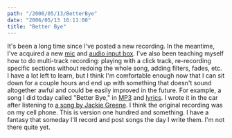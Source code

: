```yaml
---
path: "/2006/05/13/BetterBye" 
date: "2006/05/13 16:11:08" 
title: "Better Bye" 
---
```

It's been a long time since I've posted a new recording. In the meantime, I've acquired a new <a href="http://www.shure.com/microphones/models/sm57.asp">mic</a> and <a href="http://www.m-audio.com/products/en_us/FireWireSolo-main.html">audio input box</a>. I've also been teaching myself how to do multi-track recording: playing with a click track, re-recording specific sections without redoing the whole song, adding filters, fades, etc.<br>I have a lot left to learn, but I think I'm comfortable enough now that I can sit down for a couple hours and end up with something that doesn't sound altogether awful and could be easily improved in the future. For example, a song I did today called "Better Bye," in <a href="http://music.randomchaos.com/mp3s/scott_reynen/better_bye.mp3">MP3</a> and <a href="http://music.randomchaos.com/lyrics/scott_reynen/better_bye">lyrics</a>. I wrote it in the car after listening to <a href="http://www.lyricsdir.com/jackie-greene-sad-to-say-goodbye-lyrics.html">a song by Jackie Greene</a>. I think the original recording was on my cell phone. This is version one hundred and something. I have a fantasy that someday I'll record and post songs the day I write them. I'm not there quite yet.